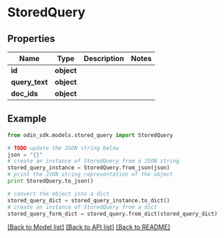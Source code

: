 # StoredQuery


## Properties

Name | Type | Description | Notes
------------ | ------------- | ------------- | -------------
**id** | **object** |  | 
**query_text** | **object** |  | 
**doc_ids** | **object** |  | 

## Example

```python
from odin_sdk.models.stored_query import StoredQuery

# TODO update the JSON string below
json = "{}"
# create an instance of StoredQuery from a JSON string
stored_query_instance = StoredQuery.from_json(json)
# print the JSON string representation of the object
print StoredQuery.to_json()

# convert the object into a dict
stored_query_dict = stored_query_instance.to_dict()
# create an instance of StoredQuery from a dict
stored_query_form_dict = stored_query.from_dict(stored_query_dict)
```
[[Back to Model list]](../README.md#documentation-for-models) [[Back to API list]](../README.md#documentation-for-api-endpoints) [[Back to README]](../README.md)


